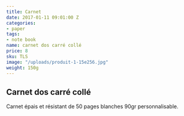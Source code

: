 ```yaml
---
title: Carnet
date: 2017-01-11 09:01:00 Z
categories:
- paper
tags:
- note book
name: carnet dos carré collé
price: 8
sku: TLS
image: "/uploads/produit-1-15e256.jpg"
weight: 150g
---
```


## Carnet dos carré collé
Carnet épais et résistant de 50 pages blanches 90gr  personnalisable. 